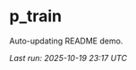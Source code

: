 # p_train

Auto-updating README demo.

<!--START_SECTION:status-->
_Last run: 2025-10-19 23:17 UTC_
<!--END_SECTION:status-->




























































































































































































































































































































































































































































































































































































































































































































































































































































































































































































































































































































































































































































































































































































































